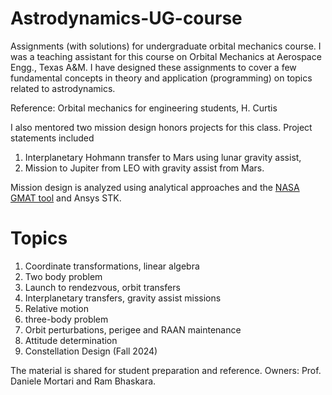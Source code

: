 # Astrodynamics-UG-course

Assignments (with solutions) for undergraduate orbital mechanics course. I was a teaching assistant for this course on Orbital Mechanics at Aerospace Engg., Texas A&M. I have designed these assignments to cover a few fundamental concepts in theory and application (programming) on topics related to astrodynamics. 

Reference: Orbital mechanics for engineering students, H. Curtis 

I also mentored two mission design honors projects for this class. Project statements included 
1. Interplanetary Hohmann transfer to Mars using lunar gravity assist, 
2. Mission to Jupiter from LEO with gravity assist from Mars.

Mission design is analyzed using analytical approaches and the [NASA GMAT tool](https://software.nasa.gov/software/GSC-17177-1) and Ansys STK. 

# Topics

1. Coordinate transformations, linear algebra
2. Two body problem
3. Launch to rendezvous, orbit transfers
4. Interplanetary transfers, gravity assist missions
5. Relative motion
6. three-body problem
7. Orbit perturbations, perigee and RAAN maintenance
8. Attitude determination
9. Constellation Design (Fall 2024)


The material is shared for student preparation and reference. 
Owners: Prof. Daniele Mortari and Ram Bhaskara.  

